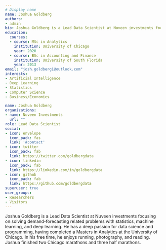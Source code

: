 ```yaml
---
# Display name
name: Joshua Goldberg
authors:
- admin
bio: Joshua Goldberg is a Lead Data Scientist at Nuveen investments focusing on solving demand-forecasting related problems with statistics, machine learning, and deep learning.
education:
  courses:
  - course: MSc in Analytics
    institution: University of Chicago
    year: 2020
  - course: BSc in Accounting and Finance
    institution: University of South Florida
    year: 2013
email: "josh.goldberg1@outlook.com"
interests:
- Artificial Intelligence
- Deep Learning
- Statistics
- Computer Science
- Business/Economics

name: Joshua Goldberg
organizations:
- name: Nuveen Investments
  url: ""
role: Lead Data Scientist
social:
- icon: envelope
  icon_pack: fas
  link: '#contact'
- icon: twitter
  icon_pack: fab
  link: https://twitter.com/goldbergdata
- icon: linkedin
  icon_pack: fab
  link: https://linkedin.com/in/goldbergdata
- icon: github
  icon_pack: fab
  link: https://github.com/goldbergdata
superuser: true
user_groups:
- Researchers
- Visitors
---
```


Joshua Goldberg is a Lead Data Scientist at Nuveen investments focusing on solving demand-forecasting related problems with statistics, machine learning, and deep learning. He has a deep passion for data science and programming, having completed a Masters in Analytics at the University of Chicago. In his free time, he enjoys running, photography, and reading. Joshua finished two Chicago marathons and three half marathons.
